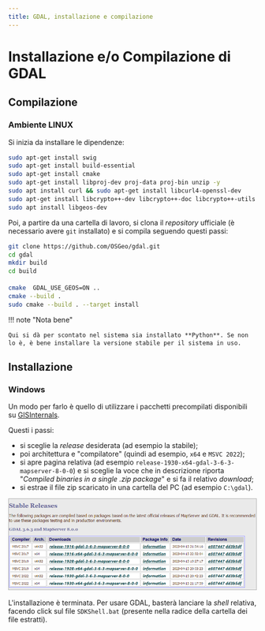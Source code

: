 ```yaml
---
title: GDAL, installazione e compilazione
---
```


# Installazione e/o Compilazione di GDAL

## Compilazione

### Ambiente LINUX

Si inizia da installare le dipendenze:


```bash
sudo apt-get install swig
sudo apt-get install build-essential
sudo apt-get install cmake
sudo apt-get install libproj-dev proj-data proj-bin unzip -y
sudo apt install curl && sudo apt-get install libcurl4-openssl-dev
sudo apt-get install libcrypto++-dev libcrypto++-doc libcrypto++-utils
sudo apt install libgeos-dev
```

Poi, a partire da una cartella di lavoro, si clona il *repository* ufficiale (è necessario avere `git` installato) e si compila seguendo questi passi:


```bash
git clone https://github.com/OSGeo/gdal.git
cd gdal
mkdir build
cd build

cmake  GDAL_USE_GEOS=ON ..
cmake --build .
sudo cmake --build . --target install
```

!!! note "Nota bene"

    Qui si dà per scontato nel sistema sia installato **Python**. Se non lo è, è bene installare la versione stabile per il sistema in uso.


## Installazione

### Windows

Un modo per farlo è quello di utilizzare i pacchetti precompilati disponibili su [GISInternals](https://www.gisinternals.com/).

Questi i passi:

- si sceglie la *release* desiderata (ad esempio la stabile);
- poi architettura e "compilatore" (quindi ad esempio, `x64` e `MSVC 2022`);
- si apre pagina relativa (ad esempio `release-1930-x64-gdal-3-6-3-mapserver-8-0-0`) e si sceglie la voce che in descrizione riporta "*Compiled binaries in a single .zip package*" e si fa il relativo *download*;
- si estrae il file zip scaricato in una cartella del PC (ad esempio `C:\gdal`).

![](images/gis-internals.png)

L'installazione è terminata. Per usare GDAL, basterà lanciare la *shell* relativa, facendo click sul file `SDKShell.bat` (presente nella radice della cartella dei file estratti).
